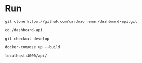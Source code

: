 # Run

```
git clone https://github.com/cardosorrenan/dashboard-api.git
```
```
cd /dashboard-api
```
```
git checkout develop
```
```
docker-compose up --build
```
```
localhost:8000/api/
```
